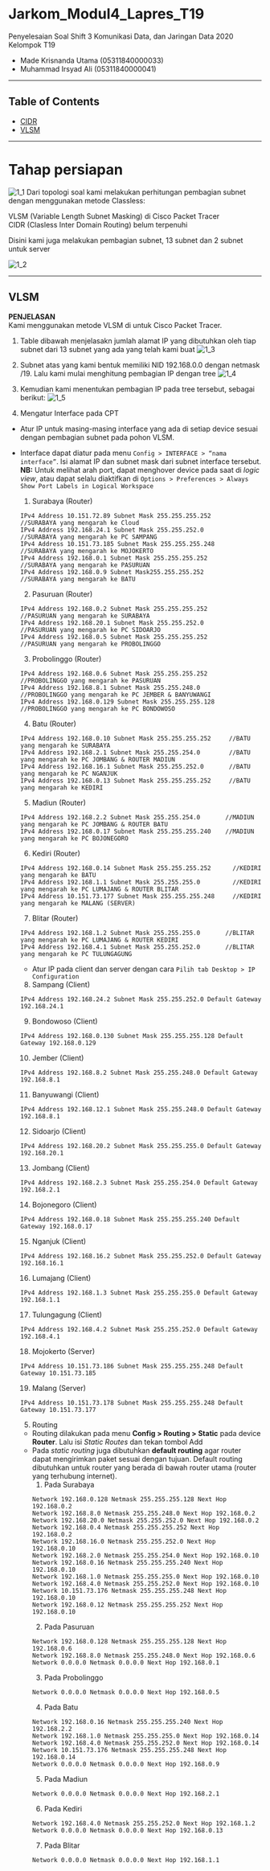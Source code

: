 # Jarkom_Modul4_Lapres_T19
Penyelesaian Soal Shift 3 Komunikasi Data, dan Jaringan Data 2020\
Kelompok T19
  * Made Krisnanda Utama (05311840000033)
  * Muhammad Irsyad Ali (05311840000041)


---
## Table of Contents
* [CIDR](#CIDR-1)
* [VLSM](#VLSM-2)
---

# Tahap persiapan 
![1_1](https://github.com/krisnanda59/Jarkom_Modul4_Lapres_T19/blob/main/Shift%20VLMS%20T19/Soal%20Shift%20Modul%204.png)
Dari topologi soal kami melakukan perhitungan pembagian subnet dengan menggunakan metode Classless:

VLSM (Variable Length Subnet Masking) di Cisco Packet Tracer  
CIDR (Clasless Inter Domain Routing) belum terpenuhi

Disini kami juga melakukan pembagian subnet, 13 subnet dan 2 subnet untuk server

![1_2](https://github.com/krisnanda59/Jarkom_Modul4_Lapres_T19/blob/main/Shift%20VLMS%20T19/pembagian%20A.png)

---

## VLSM
 **PENJELASAN**\
  Kami menggunakan metode VLSM di untuk Cisco Packet Tracer. 
  1. Table dibawah menjelasakn jumlah alamat IP yang dibutuhkan oleh tiap subnet dari 13 subnet yang ada yang telah kami buat
  ![1_3](https://github.com/krisnanda59/Jarkom_Modul4_Lapres_T19/blob/main/Shift%20VLMS%20T19/screenshot.png)
  
  2. Subnet atas yang kami bentuk memiliki NID 192.168.0.0 dengan netmask /19. Lalu kami mulai menghitung pembagian IP dengan tree
  ![1_4](https://github.com/krisnanda59/Jarkom_Modul4_Lapres_T19/blob/main/Shift%20VLMS%20T19/tree.png)
  
  3. Kemudian kami menentukan pembagian IP pada tree tersebut, sebagai berikut:
   ![1_5](https://github.com/krisnanda59/Jarkom_Modul4_Lapres_T19/blob/main/Shift%20VLMS%20T19/tree2.png)
   
  4.  Mengatur Interface pada CPT
- Atur IP untuk masing-masing interface yang ada di setiap device sesuai dengan pembagian subnet pada pohon VLSM.
- Interface dapat diatur pada menu `Config > INTERFACE > “nama interface”`. Isi alamat IP dan subnet mask dari subnet interface tersebut. <br>
<b>NB:</b> Untuk melihat arah port, dapat menghover device pada saat di <i>logic view</i>, atau dapat selalu diaktifkan di `Options > Preferences > Always Show Port Labels in Logical Workspace`
    1. Surabaya (Router)
    ```
    IPv4 Address 10.151.72.89 Subnet Mask 255.255.255.252       //SURABAYA yang mengarah ke Cloud
    IPv4 Address 192.168.24.1 Subnet Mask 255.255.252.0         //SURABAYA yang mengarah ke PC SAMPANG
    IPv4 Address 10.151.73.185 Subnet Mask 255.255.255.248      //SURABAYA yang mengarah ke MOJOKERTO
    IPv4 Address 192.168.0.1 Subnet Mask 255.255.255.252        //SURABAYA yang mengarah ke PASURUAN
    IPv4 Address 192.168.0.9 Subnet Mask255.255.255.252         //SURABAYA yang mengarah ke BATU
    ```
    2. Pasuruan (Router)
    ```
    IPv4 Address 192.168.0.2 Subnet Mask 255.255.255.252        //PASURUAN yang mengarah ke SURABAYA
    IPv4 Address 192.168.20.1 Subnet Mask 255.255.252.0         //PASURUAN yang mengarah ke PC SIDOARJO
    IPv4 Address 192.168.0.5 Subnet Mask 255.255.255.252        //PASURUAN yang mengarah ke PROBOLINGGO
    ```
    3. Probolinggo (Router)
    ```
    IPv4 Address 192.168.0.6 Subnet Mask 255.255.255.252       //PROBOLINGGO yang mengarah ke PASURUAN
    IPv4 Address 192.168.8.1 Subnet Mask 255.255.248.0         //PROBOLINGGO yang mengarah ke PC JEMBER & BANYUWANGI
    IPv4 Address 192.168.0.129 Subnet Mask 255.255.255.128     //PROBOLINGGO yang mengarah ke PC BONDOWOSO
    ```
    4. Batu (Router)
    ```
    IPv4 Address 192.168.0.10 Subnet Mask 255.255.255.252     //BATU yang mengarah ke SURABAYA
    IPv4 Address 192.168.2.1 Subnet Mask 255.255.254.0        //BATU yang mengarah ke PC JOMBANG & ROUTER MADIUN
    IPv4 Address 192.168.16.1 Subnet Mask 255.255.252.0       //BATU yang mengarah ke PC NGANJUK
    IPv4 Address 192.168.0.13 Subnet Mask 255.255.255.252     //BATU yang mengarah ke KEDIRI
    ```
    5. Madiun (Router)
    ```
    IPv4 Address 192.168.2.2 Subnet Mask 255.255.254.0       //MADIUN yang mengarah ke PC JOMBANG & ROUTER BATU
    IPv4 Address 192.168.0.17 Subnet Mask 255.255.255.240    //MADIUN yang mengarah ke PC BOJONEGORO
    ```
    6. Kediri (Router)
    ```
    IPv4 Address 192.168.0.14 Subnet Mask 255.255.255.252      //KEDIRI yang mengarah ke BATU
    IPv4 Address 192.168.1.1 Subnet Mask 255.255.255.0         //KEDIRI yang mengarah ke PC LUMAJANG & ROUTER BLITAR
    IPv4 Address 10.151.73.177 Subnet Mask 255.255.255.248     //KEDIRI yang mengarah ke MALANG (SERVER)
    ```
    7. Blitar (Router)  
    ```
    IPv4 Address 192.168.1.2 Subnet Mask 255.255.255.0       //BLITAR yang mengarah ke PC LUMAJANG & ROUTER KEDIRI
    IPv4 Address 192.168.4.1 Subnet Mask 255.255.252.0       //BLITAR yang mengarah ke PC TULUNGAGUNG
    ```

    - Atur IP pada client dan server dengan cara `Pilih tab Desktop > IP Configuration`
    8. Sampang (Client)
    ```
    IPv4 Address 192.168.24.2 Subnet Mask 255.255.252.0 Default Gateway 192.168.24.1
    ```
    9. Bondowoso (Client)
    ```
    IPv4 Address 192.168.0.130 Subnet Mask 255.255.255.128 Default Gateway 192.168.0.129
    ```
    10. Jember (Client)
    ```
    IPv4 Address 192.168.8.2 Subnet Mask 255.255.248.0 Default Gateway 192.168.8.1
    ```
    11. Banyuwangi (Client)
    ```
    IPv4 Address 192.168.12.1 Subnet Mask 255.255.248.0 Default Gateway 192.168.8.1
    ```
    12. Sidoarjo (Client)
    ```
    IPv4 Address 192.168.20.2 Subnet Mask 255.255.255.0 Default Gateway 192.168.20.1
    ```
    13. Jombang (Client)
    ```
    IPv4 Address 192.168.2.3 Subnet Mask 255.255.254.0 Default Gateway 192.168.2.1
    ```
    14. Bojonegoro (Client)
    ```
    IPv4 Address 192.168.0.18 Subnet Mask 255.255.255.240 Default Gateway 192.168.0.17
    ```
    15. Nganjuk (Client)
    ```
    IPv4 Address 192.168.16.2 Subnet Mask 255.255.252.0 Default Gateway 192.168.16.1
    ```
    16. Lumajang (Client)
    ```
    IPv4 Address 192.168.1.3 Subnet Mask 255.255.255.0 Default Gateway 192.168.1.1
    ```
    17. Tulungagung (Client)
    ```
    IPv4 Address 192.168.4.2 Subnet Mask 255.255.252.0 Default Gateway 192.168.4.1
    ```
    18. Mojokerto (Server)
    ```
    IPv4 Address 10.151.73.186 Subnet Mask 255.255.255.248 Default Gateway 10.151.73.185
    ```
    19. Malang (Server)
    ```
    IPv4 Address 10.151.73.178 Subnet Mask 255.255.255.248 Default Gateway 10.151.73.177
  ```

  5. Routing
  - Routing dilakukan pada menu <b>Config > Routing > Static</b> pada device <b>Router</b>. Lalu isi <i>Static Routes</i> dan tekan tombol Add
  - Pada <i>static routing</i> juga dibutuhkan <b>default routing</b> agar router dapat mengirimkan paket sesuai dengan tujuan. Default routing dibutuhkan untuk router yang berada di bawah router utama (router yang terhubung internet).
    1. Pada Surabaya
    ```
    Network 192.168.0.128 Netmask 255.255.255.128 Next Hop 192.168.0.2
    Network 192.168.8.0 Netmask 255.255.248.0 Next Hop 192.168.0.2
    Network 192.168.20.0 Netmask 255.255.252.0 Next Hop 192.168.0.2
    Network 192.168.0.4 Netmask 255.255.255.252 Next Hop 192.168.0.2
    Network 192.168.16.0 Netmask 255.255.252.0 Next Hop 192.168.0.10
    Network 192.168.2.0 Netmask 255.255.254.0 Next Hop 192.168.0.10
    Network 192.168.0.16 Netmask 255.255.255.240 Next Hop 192.168.0.10
    Network 192.168.1.0 Netmask 255.255.255.0 Next Hop 192.168.0.10
    Network 192.168.4.0 Netmask 255.255.252.0 Next Hop 192.168.0.10
    Network 10.151.73.176 Netmask 255.255.255.248 Next Hop 192.168.0.10
    Network 192.168.0.12 Netmask 255.255.255.252 Next Hop 192.168.0.10
    ```
    2. Pada Pasuruan
    ```
    Network 192.168.0.128 Netmask 255.255.255.128 Next Hop 192.168.0.6
    Network 192.168.8.0 Netmask 255.255.248.0 Next Hop 192.168.0.6
    Network 0.0.0.0 Netmask 0.0.0.0 Next Hop 192.168.0.1
    ```
    3. Pada Probolinggo
    ```
    Network 0.0.0.0 Netmask 0.0.0.0 Next Hop 192.168.0.5
    ```
    4. Pada Batu
    ```
    Network 192.168.0.16 Netmask 255.255.255.240 Next Hop 192.168.2.2
    Network 192.168.1.0 Netmask 255.255.255.0 Next Hop 192.168.0.14
    Network 192.168.4.0 Netmask 255.255.252.0 Next Hop 192.168.0.14
    Network 10.151.73.176 Netmask 255.255.255.248 Next Hop 192.168.0.14
    Network 0.0.0.0 Netmask 0.0.0.0 Next Hop 192.168.0.9
    ```
    5. Pada Madiun
    ```
    Network 0.0.0.0 Netmask 0.0.0.0 Next Hop 192.168.2.1
    ```
    6. Pada Kediri
    ```
    Network 192.168.4.0 Netmask 255.255.252.0 Next Hop 192.168.1.2
    Network 0.0.0.0 Netmask 0.0.0.0 Next Hop 192.168.0.13
    ```
    7. Pada Blitar
    ```
    Network 0.0.0.0 Netmask 0.0.0.0 Next Hop 192.168.1.1
    ```
  
  
  

